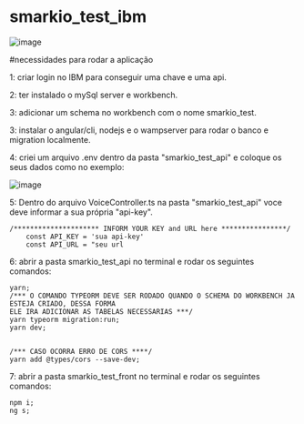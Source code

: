 # smarkio_test_ibm

![image](https://user-images.githubusercontent.com/62350674/123356441-1e6bc500-d53e-11eb-92c1-e2ff90882e74.png)

#necessidades para rodar a aplicação

1: criar login no IBM para conseguir uma chave e uma api.

2: ter instalado o mySql server e workbench.

3: adicionar um schema no workbench com o nome smarkio_test.

3: instalar o angular/cli, nodejs e o wampserver para rodar o banco e migration localmente.

4: criei um arquivo .env dentro da pasta "smarkio_test_api" e coloque os seus dados como no exemplo:

![image](https://user-images.githubusercontent.com/62350674/123427368-ea72bd00-d59a-11eb-9e16-e1cb6dc46a18.png)

5: Dentro do arquivo VoiceController.ts na pasta "smarkio_test_api" voce deve informar a sua própria "api-key".

 	/********************* INFORM YOUR KEY and URL here ****************/
        const API_KEY = 'sua api-key'
        const API_URL = "seu url

6: abrir a pasta smarkio_test_api no terminal e rodar os seguintes comandos:
	
  	yarn;
	/*** O COMANDO TYPEORM DEVE SER RODADO QUANDO O SCHEMA DO WORKBENCH JA ESTEJA CRIADO, DESSA FORMA
	ELE IRA ADICIONAR AS TABELAS NECESSARIAS ***/
	yarn typeorm migration:run;
	yarn dev;
	
	
	/*** CASO OCORRA ERRO DE CORS ****/
  	yarn add @types/cors --save-dev;
	

  
7: abrir a pasta smarkio_test_front no terminal e rodar os seguintes comandos:
	
	npm i;
	ng s;



